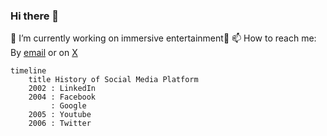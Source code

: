 ### Hi there 👋

🔭 I’m currently working on immersive entertainment👀
📫 How to reach me: By [email](mailto:roberto@blackwhale.dev) or on [X](https://twitter.com/xrdevrob) 

```mermaid
timeline
    title History of Social Media Platform
    2002 : LinkedIn
    2004 : Facebook
         : Google
    2005 : Youtube
    2006 : Twitter
```
